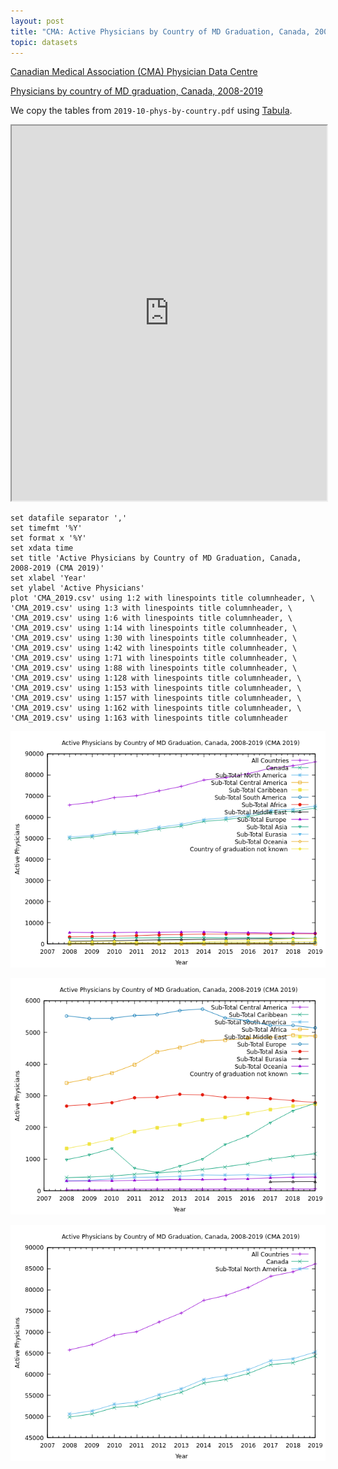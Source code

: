 ```yaml
---
layout: post
title: "CMA: Active Physicians by Country of MD Graduation, Canada, 2008-2019"
topic: datasets
---
```


[Canadian Medical Association (CMA) Physician Data Centre](https://www.cma.ca/physician-data-centre)

[Physicians by country of MD graduation, Canada, 2008-2019](https://www.cma.ca/sites/default/files/2019-11/2019-10-phys-by-country.pdf)

We copy the tables from `2019-10-phys-by-country.pdf` using [Tabula](https://tabula.technology/).

<iframe src="https://docs.google.com/spreadsheets/d/e/2PACX-1vQYGHxiQ4naBwSqQ_QEYk3e6pNgN-RY8kUQelIypd8-fpy9Cm2H_dsFbJxq5RoEZN1OP5r_E_SDKv0E/pubhtml?widget=true&amp;headers=false" width="100%" height="600"></iframe>

```
set datafile separator ','
set timefmt '%Y'
set format x '%Y'
set xdata time
set title 'Active Physicians by Country of MD Graduation, Canada, 2008-2019 (CMA 2019)'
set xlabel 'Year'
set ylabel 'Active Physicians'
plot 'CMA_2019.csv' using 1:2 with linespoints title columnheader, \
'CMA_2019.csv' using 1:3 with linespoints title columnheader, \
'CMA_2019.csv' using 1:6 with linespoints title columnheader, \
'CMA_2019.csv' using 1:14 with linespoints title columnheader, \
'CMA_2019.csv' using 1:30 with linespoints title columnheader, \
'CMA_2019.csv' using 1:42 with linespoints title columnheader, \
'CMA_2019.csv' using 1:71 with linespoints title columnheader, \
'CMA_2019.csv' using 1:88 with linespoints title columnheader, \
'CMA_2019.csv' using 1:128 with linespoints title columnheader, \
'CMA_2019.csv' using 1:153 with linespoints title columnheader, \
'CMA_2019.csv' using 1:157 with linespoints title columnheader, \
'CMA_2019.csv' using 1:162 with linespoints title columnheader, \
'CMA_2019.csv' using 1:163 with linespoints title columnheader
```

![Active Physicians by Country of MD Graduation, Canada, 2008-2019: World](/images/CMA/A.png)

![Active Physicians by Country of MD Graduation, Canada, 2008-2019: Other than North America](/images/CMA/B.png)

![Active Physicians by Country of MD Graduation, Canada, 2008-2019: North America](/images/CMA/C.png)